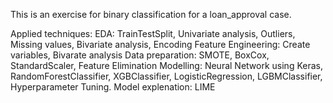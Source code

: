 This is an exercise for binary classification for a loan_approval case. 

Applied techniques: 
EDA: TrainTestSplit, Univariate analysis, Outliers, Missing values, Bivariate analysis, Encoding 
Feature Engineering: Create variables, Bivarate analysis
Data preparation: SMOTE, BoxCox, StandardScaler, Feature Elimination
Modelling: Neural Network using Keras, RandomForestClassifier, XGBClassifier, LogisticRegression, LGBMClassifier, Hyperparameter Tuning. 
Model explenation: LIME

